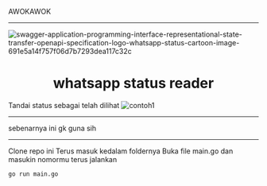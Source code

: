 AWOKAWOK
___
![swagger-application-programming-interface-representational-state-transfer-openapi-specification-logo-whatsapp-status-cartoon-image-691e5a14f757f06d7b7293dea117c32c](https://raw.githubusercontent.com/frmdeveloper/whatsapp-status-reader/main/swagger-application-programming-interface-representational-state-transfer-openapi-specification-logo-whatsapp-status-cartoon-image-691e5a14f757f06d7b7293dea117c32c.png)
<h1 align="center">whatsapp status reader</h1>

Tandai status sebagai telah dilihat
![contoh1](https://raw.githubusercontent.com/frmdeveloper/whatsapp-status-reader/main/IMG-20220808-WA0227.jpg)

___
sebenarnya ini gk guna sih

___
Clone repo ini
Terus masuk kedalam foldernya
Buka file main.go dan masukin nomormu
terus jalankan

```
go run main.go
```



